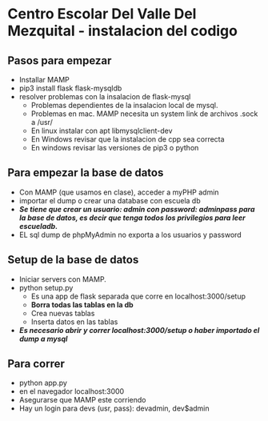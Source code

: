 # Centro Escolar Del Valle Del Mezquital - instalacion del codigo


## Pasos para empezar

- Installar MAMP
- pip3 install flask flask-mysqldb
- resolver problemas con la insalacion de flask-mysql
    - Problemas dependientes de la insalacion local de mysql.
    - Problemas en mac. MAMP necesita un system link de archivos .sock a /usr/
    - En linux instalar con apt libmysqlclient-dev
    - En Windows revisar que la instalacion de cpp sea correcta
    - En windows revisar las versiones de pip3 o python


## Para empezar la base de datos

- Con MAMP (que usamos en clase), acceder a myPHP admin
- importar el dump o crear una database con escuela db
- ***Se tiene que crear un usuario: admin con password: adminpass para la base de datos, es decir que tenga todos los privilegios para leer escueladb.***
- EL sql dump de phpMyAdmin no exporta a los usuarios y password

## Setup de la base de datos
- Iniciar servers con MAMP.
- python setup.py
    - Es una app de flask separada que corre en localhost:3000/setup
    - **Borra todas las tablas en la db**
    - Crea nuevas tablas
    - Inserta datos en las tablas
- ***Es necesario abrir y correr localhost:3000/setup o haber importado el dump a mysql***
## Para correr

- python app.py
- en el navegador localhost:3000
- Asegurarse que MAMP este corriendo
- Hay un login para devs (usr, pass): devadmin, dev$admin

